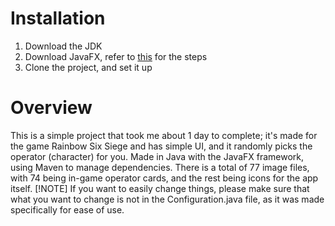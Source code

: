 # Installation

1. Download the JDK
2. Download JavaFX, refer to [this](https://openjfx.io/openjfx-docs/) for the steps
3. Clone the project, and set it up

# Overview

This is a simple project that took me about 1 day to complete; it's made for the game Rainbow Six Siege and has simple UI, and it randomly picks the operator (character) for you.
Made in Java with the JavaFX framework, using Maven to manage dependencies. There is a total of 77 image files, with 74 being in-game operator cards, and the rest being icons for the app itself.
[!NOTE]
If you want to easily change things, please make sure that what you want to change is not in the Configuration.java file, as it was made specifically for ease of use.
